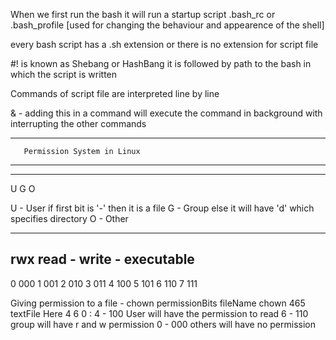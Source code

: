 When we first run the bash it will run a startup script 
.bash_rc or .bash_profile  [used for changing the behaviour and appearence of the shell]

every bash script has a .sh extension or there is no extension for script file

#! is known as Shebang or HashBang
it is followed by path to the bash in which the script is written

Commands of script file are interpreted line by line

& - adding this in a command will execute the command in background with interrupting the other commands


--------------------------------------------------
       Permission System in Linux                 
--------------------------------------------------
- --- --- ---
   U   G  O 

U - User                  if first bit is '-' then it is a file 
G - Group                 else it will have 'd' which specifies directory
O - Other

   ---
   rwx    read - write - executable
   ---
0  000
1  001
2  010
3  011
4  100
5  101
6  110
7  111

Giving permission to a file  -   chown permissionBits fileName
chown 465 textFile
Here  4 6 0 :
4 - 100   User will have the permission to read
6 - 110   group will have r and w permission
0 - 000   others will have no permission


